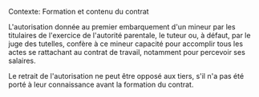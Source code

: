 Contexte: Formation et contenu du contrat

L'autorisation donnée au premier embarquement d'un mineur par les titulaires de l'exercice de l'autorité parentale, le tuteur ou, à défaut, par le juge des tutelles, confère à ce mineur capacité pour accomplir tous les actes se rattachant au contrat de travail, notamment pour percevoir ses salaires.

Le retrait de l'autorisation ne peut être opposé aux tiers, s'il n'a pas été porté à leur connaissance avant la formation du contrat.
